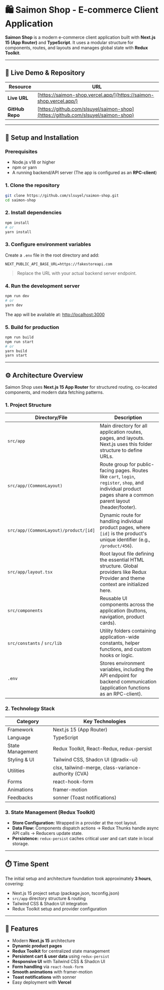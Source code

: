 # 🛍️ Saimon Shop - E-commerce Client Application

**Saimon Shop** is a modern e-commerce client application built with **Next.js 15 (App Router)** and **TypeScript**. It uses a modular structure for components, routes, and layouts and manages global state with **Redux Toolkit**.

---

## 🔗 Live Demo & Repository

| Resource        | URL                                                                              |
| --------------- | -------------------------------------------------------------------------------- |
| **Live URL**    | [https://saimon-shop.vercel.app/](https://saimon-shop.vercel.app/)               |
| **GitHub Repo** | [https://github.com/slsuyel/saimon-shop](https://github.com/slsuyel/saimon-shop) |

---

## 🚀 Setup and Installation

### Prerequisites

- Node.js v18 or higher
- npm or yarn
- A running backend/API server (The app is configured as an **RPC-client**)

### 1. Clone the repository

```bash
git clone https://github.com/slsuyel/saimon-shop.git
cd saimon-shop
```

### 2. Install dependencies

```bash
npm install
# or
yarn install
```

### 3. Configure environment variables

Create a `.env` file in the root directory and add:

```env
NEXT_PUBLIC_API_BASE_URL=https://fakestoreapi.com
```

> Replace the URL with your actual backend server endpoint.

### 4. Run the development server

```bash
npm run dev
# or
yarn dev
```

The app will be available at: [http://localhost:3000](http://localhost:3000)

### 5. Build for production

```bash
npm run build
npm run start
# or
yarn build
yarn start
```

---

## ⚙️ Architecture Overview

Saimon Shop uses **Next.js 15 App Router** for structured routing, co-located components, and modern data fetching patterns.

### 1. Project Structure

| Directory/File                        | Description |
| ------------------------------------- | ----------- |
| `src/app`                             | Main directory for all application routes, pages, and layouts. Next.js uses this folder structure to define URLs. |
| `src/app/(CommonLayout)`              | Route group for public-facing pages. Routes like `cart`, `login`, `register`, `shop`, and individual product pages share a common parent layout (header/footer). |
| `src/app/(CommonLayout)/product/[id]` | Dynamic route for handling individual product pages, where `[id]` is the product's unique identifier (e.g., `/product/456`). |
| `src/app/layout.tsx`                  | Root layout file defining the essential HTML structure. Global providers like Redux Provider and theme context are initialized here. |
| `src/components`                      | Reusable UI components across the application (buttons, navigation, product cards). |
| `src/constants` / `src/lib`           | Utility folders containing application-wide constants, helper functions, and custom hooks or logic. |
| `.env`                                 | Stores environment variables, including the API endpoint for backend communication (application functions as an RPC-client). |

### 2. Technology Stack

| Category        | Key Technologies |
| --------------- | ----------------|
| Framework       | Next.js 15 (App Router) |
| Language        | TypeScript |
| State Management| Redux Toolkit, React-Redux, redux-persist |
| Styling & UI    | Tailwind CSS, Shadcn UI (@radix-ui) |
| Utilities       | clsx, tailwind-merge, class-variance-authority (CVA) |
| Forms           | react-hook-form |
| Animations      | framer-motion |
| Feedbacks       | sonner (Toast notifications) |

### 3. State Management (Redux Toolkit)

- **Store Configuration:** Wrapped in a provider at the root layout.  
- **Data Flow:** Components dispatch actions → Redux Thunks handle async API calls → Reducers update state.  
- **Persistence:** `redux-persist` caches critical user and cart state in local storage.  

---

## ⏱️ Time Spent

The initial setup and architecture foundation took approximately **3 hours**, covering:

- Next.js 15 project setup (package.json, tsconfig.json)  
- `src/app` directory structure & routing  
- Tailwind CSS & Shadcn UI integration  
- Redux Toolkit setup and provider configuration  

---

## 📝 Features

- Modern **Next.js 15** architecture  
- **Dynamic product pages**  
- **Redux Toolkit** for centralized state management  
- **Persistent cart & user data** using `redux-persist`  
- **Responsive UI** with Tailwind CSS & Shadcn UI  
- **Form handling** via `react-hook-form`  
- **Smooth animations** with framer-motion  
- **Toast notifications** with sonner  
- Easy deployment with **Vercel**  

